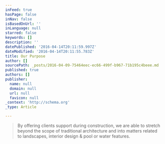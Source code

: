 ```yaml
---
inFeed: true
hasPage: false
inNav: false
isBasedOnUrl: ''
inLanguage: null
starred: false
keywords: []
description: ''
datePublished: '2016-04-14T20:11:59.997Z'
dateModified: '2016-04-14T20:11:55.783Z'
title: Our Purpose
author: []
sourcePath: _posts/2016-04-09-75464eec-ec66-499f-b967-71b195c4beee.md
published: true
authors: []
publisher:
  name: null
  domain: null
  url: null
  favicon: null
_context: 'http://schema.org'
_type: Article

---
```

> By offering clients support during construction, we are able to stretch beyond the scope of traditional architecture and into matters related to landscapes, interior design & pool or water features.